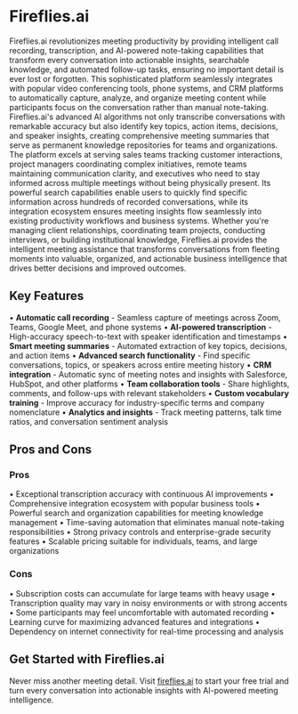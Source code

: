 # Fireflies.ai

Fireflies.ai revolutionizes meeting productivity by providing intelligent call recording, transcription, and AI-powered note-taking capabilities that transform every conversation into actionable insights, searchable knowledge, and automated follow-up tasks, ensuring no important detail is ever lost or forgotten. This sophisticated platform seamlessly integrates with popular video conferencing tools, phone systems, and CRM platforms to automatically capture, analyze, and organize meeting content while participants focus on the conversation rather than manual note-taking. Fireflies.ai's advanced AI algorithms not only transcribe conversations with remarkable accuracy but also identify key topics, action items, decisions, and speaker insights, creating comprehensive meeting summaries that serve as permanent knowledge repositories for teams and organizations. The platform excels at serving sales teams tracking customer interactions, project managers coordinating complex initiatives, remote teams maintaining communication clarity, and executives who need to stay informed across multiple meetings without being physically present. Its powerful search capabilities enable users to quickly find specific information across hundreds of recorded conversations, while its integration ecosystem ensures meeting insights flow seamlessly into existing productivity workflows and business systems. Whether you're managing client relationships, coordinating team projects, conducting interviews, or building institutional knowledge, Fireflies.ai provides the intelligent meeting assistance that transforms conversations from fleeting moments into valuable, organized, and actionable business intelligence that drives better decisions and improved outcomes.

## Key Features

• **Automatic call recording** - Seamless capture of meetings across Zoom, Teams, Google Meet, and phone systems
• **AI-powered transcription** - High-accuracy speech-to-text with speaker identification and timestamps
• **Smart meeting summaries** - Automated extraction of key topics, decisions, and action items
• **Advanced search functionality** - Find specific conversations, topics, or speakers across entire meeting history
• **CRM integration** - Automatic sync of meeting notes and insights with Salesforce, HubSpot, and other platforms
• **Team collaboration tools** - Share highlights, comments, and follow-ups with relevant stakeholders
• **Custom vocabulary training** - Improve accuracy for industry-specific terms and company nomenclature
• **Analytics and insights** - Track meeting patterns, talk time ratios, and conversation sentiment analysis

## Pros and Cons

### Pros
• Exceptional transcription accuracy with continuous AI improvements
• Comprehensive integration ecosystem with popular business tools
• Powerful search and organization capabilities for meeting knowledge management
• Time-saving automation that eliminates manual note-taking responsibilities
• Strong privacy controls and enterprise-grade security features
• Scalable pricing suitable for individuals, teams, and large organizations

### Cons
• Subscription costs can accumulate for large teams with heavy usage
• Transcription quality may vary in noisy environments or with strong accents
• Some participants may feel uncomfortable with automated recording
• Learning curve for maximizing advanced features and integrations
• Dependency on internet connectivity for real-time processing and analysis

## Get Started with Fireflies.ai

Never miss another meeting detail. Visit [fireflies.ai](https://fireflies.ai) to start your free trial and turn every conversation into actionable insights with AI-powered meeting intelligence.